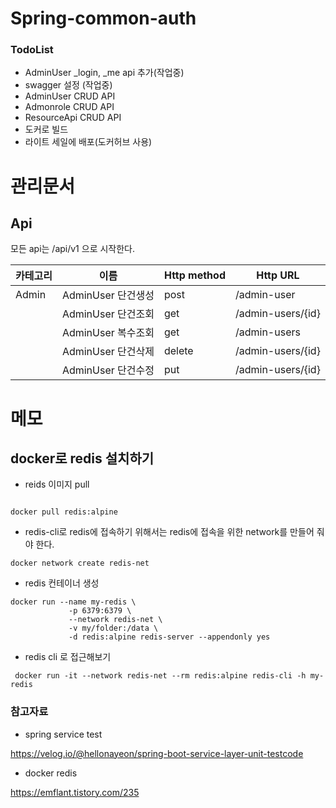 # Spring-common-auth

### TodoList

- AdminUser _login, _me api 추가(작업중)
- swagger 설정 (작업중)
- AdminUser CRUD API
- Admonrole CRUD API
- ResourceApi CRUD API
- 도커로 빌드
- 라이트 세일에 배포(도커허브 사용)

# 관리문서

## Api

모든 api는 /api/v1 으로 시작한다.


| 카테고리 | 이름               | Http method | Http URL          |
| -------- | ------------------ | ----------- | ----------------- |
| Admin    | AdminUser 단건생성 | post        | /admin-user       |
|          | AdminUser 단건조회 | get         | /admin-users/{id} |
|          | AdminUser 복수조회 | get         | /admin-users      |
|          | AdminUser 단건삭제 | delete      | /admin-users/{id} |
|          | AdminUser 단건수정 | put         | /admin-users/{id} |

# 메모

## docker로 redis 설치하기

- reids 이미지 pull

```shell

docker pull redis:alpine
```

- redis-cli로 redis에 접속하기 위해서는 redis에 접속을 위한 network를 만들어 줘야 한다.

```shell
docker network create redis-net
```

- redis 컨테이너 생성

```shell
docker run --name my-redis \
             -p 6379:6379 \
             --network redis-net \
             -v my/folder:/data \
             -d redis:alpine redis-server --appendonly yes
```

- redis cli 로 접근해보기

```shell
 docker run -it --network redis-net --rm redis:alpine redis-cli -h my-redis
```

### 참고자료

- spring service test

https://velog.io/@hellonayeon/spring-boot-service-layer-unit-testcode

- docker redis

https://emflant.tistory.com/235

